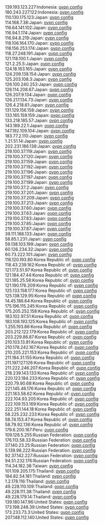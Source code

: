 139.193.123.227:Indonesia: [ovpn config](vpn/139_193_123_227.ovpn)  
180.243.227.122:Indonesia: [ovpn config](vpn/180_243_227_122.ovpn)  
110.130.175.123:Japan: [ovpn config](vpn/110_130_175_123.ovpn)  
114.168.7.38:Japan: [ovpn config](vpn/114_168_7_38.ovpn)  
116.64.141.102:Japan: [ovpn config](vpn/116_64_141_102.ovpn)  
116.94.1.174:Japan: [ovpn config](vpn/116_94_1_174.ovpn)  
116.94.8.219:Japan: [ovpn config](vpn/116_94_8_219.ovpn)  
118.106.164.170:Japan: [ovpn config](vpn/118_106_164_170.ovpn)  
118.156.253.174:Japan: [ovpn config](vpn/118_156_253_174.ovpn)  
118.27.248.191:Japan: [ovpn config](vpn/118_27_248_191.ovpn)  
121.118.100.1:Japan: [ovpn config](vpn/121_118_100_1.ovpn)  
121.2.25.5:Japan: [ovpn config](vpn/121_2_25_5.ovpn)  
124.18.163.165:Japan: [ovpn config](vpn/124_18_163_165.ovpn)  
124.209.138.154:Japan: [ovpn config](vpn/124_209_138_154.ovpn)  
125.203.108.3:Japan: [ovpn config](vpn/125_203_108_3.ovpn)  
126.100.240.253:Japan: [ovpn config](vpn/126_100_240_253.ovpn)  
126.114.208.67:Japan: [ovpn config](vpn/126_114_208_67.ovpn)  
126.207.9.134:Japan: [ovpn config](vpn/126_207_9_134.ovpn)  
126.217.134.73:Japan: [ovpn config](vpn/126_217_134_73.ovpn)  
126.4.218.61:Japan: [ovpn config](vpn/126_4_218_61.ovpn)  
131.129.156.158:Japan: [ovpn config](vpn/131_129_156_158.ovpn)  
133.165.159.159:Japan: [ovpn config](vpn/133_165_159_159.ovpn)  
133.218.185.57:Japan: [ovpn config](vpn/133_218_185_57.ovpn)  
143.189.22.1:Japan: [ovpn config](vpn/143_189_22_1.ovpn)  
147.192.109.104:Japan: [ovpn config](vpn/147_192_109_104.ovpn)  
183.77.2.110:Japan: [ovpn config](vpn/183_77_2_110.ovpn)  
1.21.51.14:Japan: [ovpn config](vpn/1_21_51_14.ovpn)  
202.231.186.138:Japan: [ovpn config](vpn/202_231_186_138.ovpn)  
219.100.37.119:Japan: [ovpn config](vpn/219_100_37_119.ovpn)  
219.100.37.120:Japan: [ovpn config](vpn/219_100_37_120.ovpn)  
219.100.37.159:Japan: [ovpn config](vpn/219_100_37_159.ovpn)  
219.100.37.192:Japan: [ovpn config](vpn/219_100_37_192.ovpn)  
219.100.37.196:Japan: [ovpn config](vpn/219_100_37_196.ovpn)  
219.100.37.197:Japan: [ovpn config](vpn/219_100_37_197.ovpn)  
219.100.37.199:Japan: [ovpn config](vpn/219_100_37_199.ovpn)  
219.100.37.2:Japan: [ovpn config](vpn/219_100_37_2.ovpn)  
219.100.37.201:Japan: [ovpn config](vpn/219_100_37_201.ovpn)  
219.100.37.209:Japan: [ovpn config](vpn/219_100_37_209.ovpn)  
219.100.37.213:Japan: [ovpn config](vpn/219_100_37_213.ovpn)  
219.100.37.60:Japan: [ovpn config](vpn/219_100_37_60.ovpn)  
219.100.37.63:Japan: [ovpn config](vpn/219_100_37_63.ovpn)  
219.100.37.83:Japan: [ovpn config](vpn/219_100_37_83.ovpn)  
219.100.37.85:Japan: [ovpn config](vpn/219_100_37_85.ovpn)  
219.100.37.87:Japan: [ovpn config](vpn/219_100_37_87.ovpn)  
39.111.188.133:Japan: [ovpn config](vpn/39_111_188_133.ovpn)  
58.85.1.231:Japan: [ovpn config](vpn/58_85_1_231.ovpn)  
59.138.103.199:Japan: [ovpn config](vpn/59_138_103_199.ovpn)  
60.126.234.32:Japan: [ovpn config](vpn/60_126_234_32.ovpn)  
60.73.222.101:Japan: [ovpn config](vpn/60_73_222_101.ovpn)  
116.120.193.80:Korea Republic of: [ovpn config](vpn/116_120_193_80.ovpn)  
118.43.239.162:Korea Republic of: [ovpn config](vpn/118_43_239_162.ovpn)  
121.173.51.97:Korea Republic of: [ovpn config](vpn/121_173_51_97.ovpn)  
121.184.47.44:Korea Republic of: [ovpn config](vpn/121_184_47_44.ovpn)  
121.185.25.58:Korea Republic of: [ovpn config](vpn/121_185_25_58.ovpn)  
121.190.176.209:Korea Republic of: [ovpn config](vpn/121_190_176_209.ovpn)  
125.133.158.177:Korea Republic of: [ovpn config](vpn/125_133_158_177.ovpn)  
125.138.129.95:Korea Republic of: [ovpn config](vpn/125_138_129_95.ovpn)  
14.45.186.64:Korea Republic of: [ovpn config](vpn/14_45_186_64.ovpn)  
175.196.115.245:Korea Republic of: [ovpn config](vpn/175_196_115_245.ovpn)  
175.205.252.158:Korea Republic of: [ovpn config](vpn/175_205_252_158.ovpn)  
183.102.97.51:Korea Republic of: [ovpn config](vpn/183_102_97_51.ovpn)  
183.108.193.125:Korea Republic of: [ovpn config](vpn/183_108_193_125.ovpn)  
1.255.193.86:Korea Republic of: [ovpn config](vpn/1_255_193_86.ovpn)  
203.212.122.179:Korea Republic of: [ovpn config](vpn/203_212_122_179.ovpn)  
203.229.86.87:Korea Republic of: [ovpn config](vpn/203_229_86_87.ovpn)  
210.103.13.81:Korea Republic of: [ovpn config](vpn/210_103_13_81.ovpn)  
210.178.242.167:Korea Republic of: [ovpn config](vpn/210_178_242_167.ovpn)  
210.205.221.153:Korea Republic of: [ovpn config](vpn/210_205_221_153.ovpn)  
211.184.31.155:Korea Republic of: [ovpn config](vpn/211_184_31_155.ovpn)  
211.197.127.126:Korea Republic of: [ovpn config](vpn/211_197_127_126.ovpn)  
211.222.246.207:Korea Republic of: [ovpn config](vpn/211_222_246_207.ovpn)  
218.239.143.133:Korea Republic of: [ovpn config](vpn/218_239_143_133.ovpn)  
220.123.184.233:Korea Republic of: [ovpn config](vpn/220_123_184_233.ovpn)  
220.79.90.68:Korea Republic of: [ovpn config](vpn/220_79_90_68.ovpn)  
221.145.46.176:Korea Republic of: [ovpn config](vpn/221_145_46_176.ovpn)  
221.163.58.62:Korea Republic of: [ovpn config](vpn/221_163_58_62.ovpn)  
222.104.93.205:Korea Republic of: [ovpn config](vpn/222_104_93_205.ovpn)  
222.109.153.169:Korea Republic of: [ovpn config](vpn/222_109_153_169.ovpn)  
222.251.144.18:Korea Republic of: [ovpn config](vpn/222_251_144_18.ovpn)  
58.225.232.233:Korea Republic of: [ovpn config](vpn/58_225_232_233.ovpn)  
58.74.153.47:Korea Republic of: [ovpn config](vpn/58_74_153_47.ovpn)  
58.79.92.136:Korea Republic of: [ovpn config](vpn/58_79_92_136.ovpn)  
179.6.200.167:Peru: [ovpn config](vpn/179_6_200_167.ovpn)  
109.126.5.255:Russian Federation: [ovpn config](vpn/109_126_5_255.ovpn)  
176.113.58.33:Russian Federation: [ovpn config](vpn/176_113_58_33.ovpn)  
37.140.23.25:Russian Federation: [ovpn config](vpn/37_140_23_25.ovpn)  
5.139.98.222:Russian Federation: [ovpn config](vpn/5_139_98_222.ovpn)  
92.37.142.227:Russian Federation: [ovpn config](vpn/92_37_142_227.ovpn)  
94.51.232.176:Russian Federation: [ovpn config](vpn/94_51_232_176.ovpn)  
114.34.182.38:Taiwan: [ovpn config](vpn/114_34_182_38.ovpn)  
101.109.205.175:Thailand: [ovpn config](vpn/101_109_205_175.ovpn)  
184.82.54.181:Thailand: [ovpn config](vpn/184_82_54_181.ovpn)  
1.2.178.116:Thailand: [ovpn config](vpn/1_2_178_116.ovpn)  
49.228.110.109:Thailand: [ovpn config](vpn/49_228_110_109.ovpn)  
49.228.111.38:Thailand: [ovpn config](vpn/49_228_111_38.ovpn)  
49.228.179.14:Thailand: [ovpn config](vpn/49_228_179_14.ovpn)  
139.180.147.96:United States: [ovpn config](vpn/139_180_147_96.ovpn)  
173.198.248.39:United States: [ovpn config](vpn/173_198_248_39.ovpn)  
173.233.73.3:United States: [ovpn config](vpn/173_233_73_3.ovpn)  
207.148.112.140:United States: [ovpn config](vpn/207_148_112_140.ovpn)  
